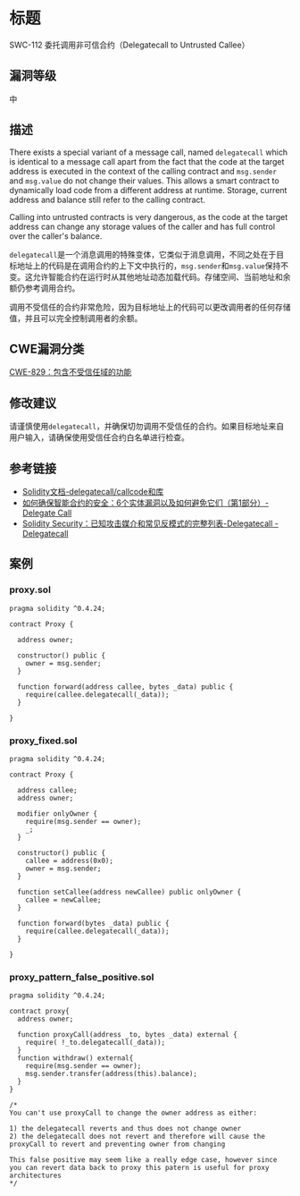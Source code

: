 # 标题

SWC-112 委托调用非可信合约（Delegatecall to Untrusted Callee）

## 漏洞等级

中

## 描述

There exists a special variant of a message call, named `delegatecall` which is identical to a message call apart from the fact that the code at the target address is executed in the context of the calling contract and `msg.sender` and `msg.value` do not change their values. This allows a smart contract to dynamically load code from a different address at runtime. Storage, current address and balance still refer to the calling contract.

Calling into untrusted contracts is very dangerous, as the code at the target address can change any storage values of the caller and has full control over the caller's balance.

`delegatecall`是一个消息调用的特殊变体，它类似于消息调用，不同之处在于目标地址上的代码是在调用合约的上下文中执行的，`msg.sender`和`msg.value`保持不变。这允许智能合约在运行时从其他地址动态加载代码。存储空间、当前地址和余额仍参考调用合约。

调用不受信任的合约非常危险，因为目标地址上的代码可以更改调用者的任何存储值，并且可以完全控制调用者的余额。

## CWE漏洞分类

[CWE-829：包含不受信任域的功能](https://cwe.mitre.org/data/definitions/829.html)

## 修改建议

请谨慎使用`delegatecall`，并确保切勿调用不受信任的合约。如果目标地址来自用户输入，请确保使用受信任合约白名单进行检查。

## 参考链接

- [Solidity文档-delegatecall/callcode和库](https://solidity.readthedocs.io/en/latest/introduction-to-smart-contracts.html#delegatecall-callcode-and-libraries)
- [如何确保智能合约的安全：6个实体漏洞以及如何避免它们（第1部分）- Delegate Call](https://medium.com/loom-network/how-to-secure-your-smart-contracts-6-solidity-vulnerabilities-and-how-to-avoid-them-part-1-c33048d4d17d)
- [Solidity Security：已知攻击媒介和常见反模式的完整列表-Delegatecall - Delegatecall](https://blog.sigmaprime.io/solidity-security.html#delegatecall)

## 案例

### proxy.sol

```solidity
pragma solidity ^0.4.24;

contract Proxy {

  address owner;

  constructor() public {
    owner = msg.sender;  
  }

  function forward(address callee, bytes _data) public {
    require(callee.delegatecall(_data));
  }

}

```

### proxy_fixed.sol

```solidity
pragma solidity ^0.4.24;

contract Proxy {

  address callee;
  address owner;

  modifier onlyOwner {
    require(msg.sender == owner);
    _;
  }

  constructor() public {
  	callee = address(0x0);
    owner = msg.sender;
  }

  function setCallee(address newCallee) public onlyOwner {
  	callee = newCallee;
  }

  function forward(bytes _data) public {
    require(callee.delegatecall(_data));
  }

}

```

### proxy_pattern_false_positive.sol

```solidity
pragma solidity ^0.4.24;

contract proxy{
  address owner;

  function proxyCall(address _to, bytes _data) external {
    require( !_to.delegatecall(_data));
  }
  function withdraw() external{
    require(msg.sender == owner);
    msg.sender.transfer(address(this).balance);
  }
} 

/*
You can't use proxyCall to change the owner address as either: 

1) the delegatecall reverts and thus does not change owner
2) the delegatecall does not revert and therefore will cause the proxyCall to revert and preventing owner from changing

This false positive may seem like a really edge case, however since you can revert data back to proxy this patern is useful for proxy architectures
*/
```
